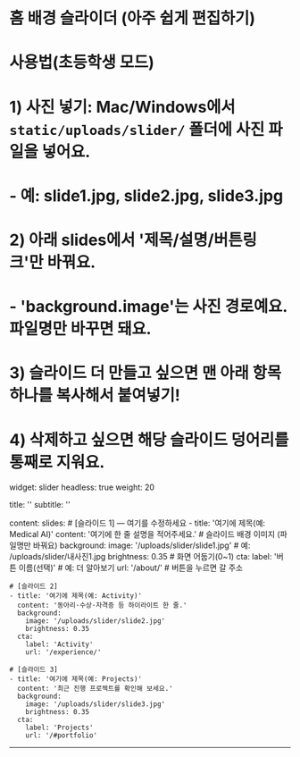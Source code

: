 # 홈 배경 슬라이더 (아주 쉽게 편집하기)
# 사용법(초등학생 모드)
# 1) 사진 넣기: Mac/Windows에서 `static/uploads/slider/` 폴더에 사진 파일을 넣어요.
#    - 예: slide1.jpg, slide2.jpg, slide3.jpg
# 2) 아래 slides에서 '제목/설명/버튼링크'만 바꿔요.
#    - 'background.image'는 사진 경로예요. 파일명만 바꾸면 돼요.
# 3) 슬라이드 더 만들고 싶으면 맨 아래 항목 하나를 복사해서 붙여넣기!
# 4) 삭제하고 싶으면 해당 슬라이드 덩어리를 통째로 지워요.
widget: slider
headless: true
weight: 20

title: ''
subtitle: ''

content:
  slides:
    # [슬라이드 1] — 여기를 수정하세요
    - title: '여기에 제목(예: Medical AI)'
      content: '여기에 한 줄 설명을 적어주세요.'
      # 슬라이드 배경 이미지 (파일명만 바꿔요)
      background:
        image: '/uploads/slider/slide1.jpg'  # 예: /uploads/slider/내사진1.jpg
        brightness: 0.35                      # 화면 어둡기(0~1)
      cta:
        label: '버튼 이름(선택)'              # 예: 더 알아보기
        url: '/about/'                        # 버튼을 누르면 갈 주소

    # [슬라이드 2]
    - title: '여기에 제목(예: Activity)'
      content: '동아리·수상·자격증 등 하이라이트 한 줄.'
      background:
        image: '/uploads/slider/slide2.jpg'
        brightness: 0.35
      cta:
        label: 'Activity'
        url: '/experience/'

    # [슬라이드 3]
    - title: '여기에 제목(예: Projects)'
      content: '최근 진행 프로젝트를 확인해 보세요.'
      background:
        image: '/uploads/slider/slide3.jpg'
        brightness: 0.35
      cta:
        label: 'Projects'
        url: '/#portfolio'
---
